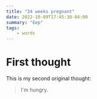 ```yaml
---
title: "34 weeks pregnant"
date: 2022-10-09T17:45:30-04:00
summary: "Eep"
tags:
    - words
---
```


# First thought

This is my second original thought:

> I'm hungry.
